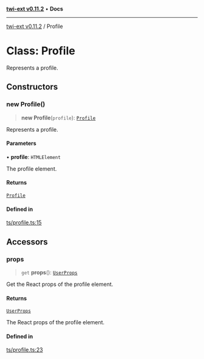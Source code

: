 [**twi-ext v0.11.2**](../README.md) • **Docs**

***

[twi-ext v0.11.2](../README.md) / Profile

# Class: Profile

Represents a profile.

## Constructors

### new Profile()

> **new Profile**(`profile`): [`Profile`](Profile.md)

Represents a profile.

#### Parameters

• **profile**: `HTMLElement`

The profile element.

#### Returns

[`Profile`](Profile.md)

#### Defined in

[ts/profile.ts:15](https://github.com/Robot-Inventor/twi-ext/blob/ebead7f2aef513bf4e9ea1360935b159bfe61389/src/ts/profile.ts#L15)

## Accessors

### props

> `get` **props**(): [`UserProps`](../interfaces/UserProps.md)

Get the React props of the profile element.

#### Returns

[`UserProps`](../interfaces/UserProps.md)

The React props of the profile element.

#### Defined in

[ts/profile.ts:23](https://github.com/Robot-Inventor/twi-ext/blob/ebead7f2aef513bf4e9ea1360935b159bfe61389/src/ts/profile.ts#L23)
